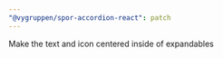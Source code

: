 ```yaml
---
"@vygruppen/spor-accordion-react": patch
---
```


Make the text and icon centered inside of expandables

